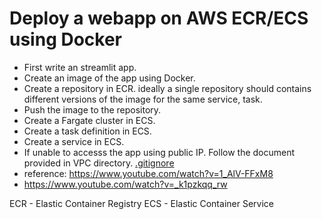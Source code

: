# Deploy a webapp on AWS ECR/ECS using Docker
- First write an streamlit app.
- Create an image of the app using Docker.
- Create a repository in ECR. ideally a single repository should contains different versions of the image for the same service, task.
- Push the image to the repository.
- Create a Fargate cluster in ECS.
- Create a task definition in ECS.
- Create a service in ECS.
- If unable to accesss the app using public IP. Follow the document provided in VPC directory.
[.gitignore](../.gitignore)
 - reference: https://www.youtube.com/watch?v=1_AlV-FFxM8
 - https://www.youtube.com/watch?v=_k1pzkqq_rw

ECR - Elastic Container Registry
ECS - Elastic Container Service

